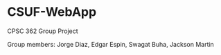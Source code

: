 # CSUF-WebApp
CPSC 362 Group Project

Group members:
Jorge Diaz,
Edgar Espin,
Swagat Buha,
Jackson Martin
